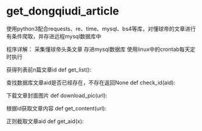 # get_dongqiudi_article
使用python3配合requests、re、time、mysql、bs4等库，对懂球帝的文章进行有条件爬取，并存进远程mysql数据库中

程序详解：
采集懂球帝头条文章
存进mysql数据库
使用linux中的crontab每天定时执行

获得列表前n篇文章id
def get_list():

查找数据库文章aid是否已经存在，不存在返回None
def check_id(aid):

下载文章封面图片
def download_pic(url):

根据id获取文章内容
def get_content(url):

正则截取文章aid
def get_aid(x):
